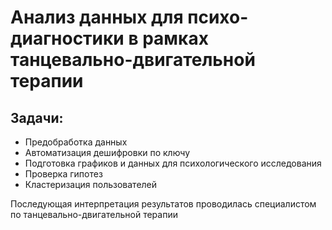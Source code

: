 # Анализ данных для психо-диагностики в рамках танцевально-двигательной терапии

## Задачи:

* Предобработка данных
* Автоматизация дешифровки по ключу
* Подготовка графиков и данных для психологического исследования
* Проверка гипотез
* Кластеризация пользователей


Последующая интерпретация результатов проводилась специалистом по танцевально-двигательной терапии
